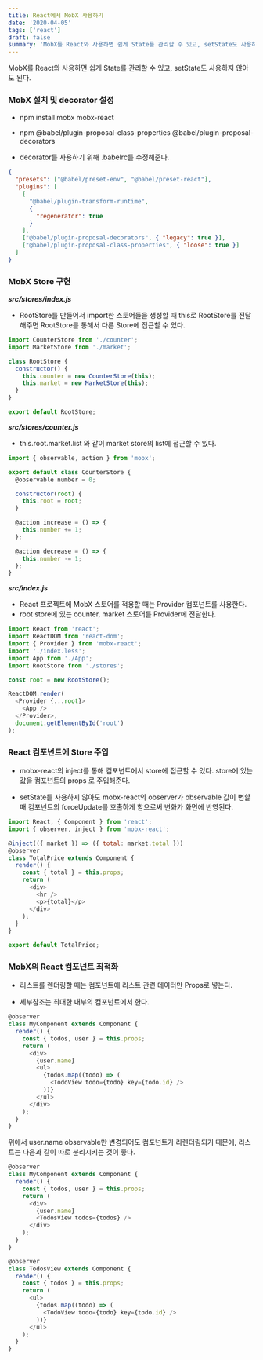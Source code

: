 ```yaml
---
title: React에서 MobX 사용하기
date: '2020-04-05'
tags: ['react']
draft: false
summary: 'MobX를 React와 사용하면 쉽게 State를 관리할 수 있고, setState도 사용하지 않아도 된다.'
---
```


MobX를 React와 사용하면 쉽게 State를 관리할 수 있고, setState도 사용하지 않아도 된다.

### MobX 설치 및 decorator 설정

- npm install mobx mobx-react

- npm @babel/plugin-proposal-class-properties @babel/plugin-proposal-decorators

- decorator를 사용하기 위해 .babelrc를 수정해준다.

```json
{
  "presets": ["@babel/preset-env", "@babel/preset-react"],
  "plugins": [
    [
      "@babel/plugin-transform-runtime",
      {
        "regenerator": true
      }
    ],
    ["@babel/plugin-proposal-decorators", { "legacy": true }],
    ["@babel/plugin-proposal-class-properties", { "loose": true }]
  ]
}
```

### MobX Store 구현

**_src/stores/index.js_**

- RootStore를 만들어서 import한 스토어들을 생성할 때 this로 RootStore를 전달해주면 RootStore를 통해서 다른 Store에 접근할 수 있다.

```javascript
import CounterStore from './counter';
import MarketStore from './market';

class RootStore {
  constructor() {
    this.counter = new CounterStore(this);
    this.market = new MarketStore(this);
  }
}

export default RootStore;
```

**_src/stores/counter.js_**

- this.root.market.list 와 같이 market store의 list에 접근할 수 있다.

```javascript
import { observable, action } from 'mobx';

export default class CounterStore {
  @observable number = 0;

  constructor(root) {
    this.root = root;
  }

  @action increase = () => {
    this.number += 1;
  };

  @action decrease = () => {
    this.number -= 1;
  };
}
```

**_src/index.js_**

- React 프로젝트에 MobX 스토어를 적용할 때는 Provider 컴포넌트를 사용한다.
- root store에 있는 counter, market 스토어를 Provider에 전달한다.

```javascript
import React from 'react';
import ReactDOM from 'react-dom';
import { Provider } from 'mobx-react';
import './index.less';
import App from './App';
import RootStore from './stores';

const root = new RootStore();

ReactDOM.render(
  <Provider {...root}>
    <App />
  </Provider>,
  document.getElementById('root')
);
```

### React 컴포넌트에 Store 주입

- mobx-react의 inject를 통해 컴포넌트에서 store에 접근할 수 있다. store에 있는 값을 컴포넌트의 props 로 주입해준다.

- setState를 사용하지 않아도 mobx-react의 observer가 observable 값이 변할 때 컴포넌트의 forceUpdate를 호출하게 함으로써 변화가 화면에 반영된다.

```javascript
import React, { Component } from 'react';
import { observer, inject } from 'mobx-react';

@inject(({ market }) => ({ total: market.total }))
@observer
class TotalPrice extends Component {
  render() {
    const { total } = this.props;
    return (
      <div>
        <hr />
        <p>{total}</p>
      </div>
    );
  }
}

export default TotalPrice;
```

### MobX의 React 컴포넌트 최적화

- 리스트를 렌더링할 때는 컴포넌트에 리스트 관련 데이터만 Props로 넣는다.

- 세부참조는 최대한 내부의 컴포넌트에서 한다.

```javascript
@observer
class MyComponent extends Component {
  render() {
    const { todos, user } = this.props;
    return (
      <div>
        {user.name}
        <ul>
          {todos.map((todo) => (
            <TodoView todo={todo} key={todo.id} />
          ))}
        </ul>
      </div>
    );
  }
}
```

위에서 user.name observable만 변경되어도 컴포넌트가 리렌더링되기 때문에, 리스트는 다음과 같이 따로 분리시키는 것이 좋다.

```javascript
@observer
class MyComponent extends Component {
  render() {
    const { todos, user } = this.props;
    return (
      <div>
        {user.name}
        <TodosView todos={todos} />
      </div>
    );
  }
}

@observer
class TodosView extends Component {
  render() {
    const { todos } = this.props;
    return (
      <ul>
        {todos.map((todo) => (
          <TodoView todo={todo} key={todo.id} />
        ))}
      </ul>
    );
  }
}
```
